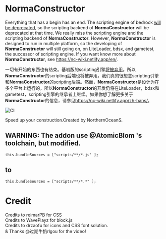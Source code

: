 # NormaConstructor

Everything that has a begin has an end. The scripting engine of bedrock [will be deprecated](https://www.minecraft.net/en-us/creator/article/removing-the-additional-modding-capabilities-feature), so the scripting backend of **NormaConstructor** will be deprecated at that time. We really miss the scripting engine and the scripting backend of **NormaConstructor**. However, **NormaConstructor** is designed to run in multiple platform, so the developing of **NormaConstructor** will still going on, on LiteLoader, bdsx, and gametest, the successor of scripting engine. If you want know more about **NormaConstructor**, see <https://nc-wiki.netlify.app/en/>.

一切有开始的东西也有结束。基岩版的scripting引擎[将被弃用](https://www.minecraft.net/en-us/creator/article/removing-the-additional-modding-capabilities-feature)，所以**NormaConstructor**的scripting后端也将被弃用。我们真的很想念scripting引擎和**NormaConstructor**的scripting后端。然而，**NormaConstructor**是设计为在多个平台上运行的，所以**NormaConstructor**的开发仍将在LiteLoader，bdsx和gametest，scripting引擎的继承者上继续。如果你想了解更多关于**NormaConstructor**的信息，请参见<https://nc-wiki.netlify.app/zh-hans/>。

![CI](https://github.com/NorthernOceanS/NormaConstructor/workflows/CI/badge.svg)

Speed up your construction.Created by NorthernOceanS.

## WARNING: The addon use @AtomicBlom 's toolchain, but modified.
```
this.bundleSources = ["scripts/**/*.js" ];
```
## to
```
this.bundleSources = ["scripts/**/*.*" ];
```
# Credit
Credits to reimarPB for CSS  
Credits to WavePlayz for block.js  
Credits to drzaofu for icons and CSS font solution.  
& Thanks @过期牛奶rlgou for the video!

